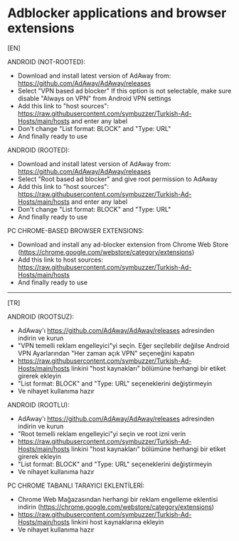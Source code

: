 # Adblocker applications and browser extensions  
  
[EN]  
  
 ANDROID (NOT-ROOTED):  
  - Download and install latest version of AdAway from: https://github.com/AdAway/AdAway/releases  
  - Select "VPN based ad blocker" If this option is not selectable, make sure disable "Always on VPN" from Android VPN settings  
  - Add this link to "host sources": https://raw.githubusercontent.com/symbuzzer/Turkish-Ad-Hosts/main/hosts and enter any label  
  - Don't change "List format: BLOCK" and "Type: URL"  
  - And finally ready to use  
  
 ANDROID (ROOTED):  
  - Download and install latest version of AdAway from: https://github.com/AdAway/AdAway/releases  
  - Select "Root based ad blocker" and give root permission to AdAway
  - Add this link to "host sources": https://raw.githubusercontent.com/symbuzzer/Turkish-Ad-Hosts/main/hosts and enter any label  
  - Don't change "List format: BLOCK" and "Type: URL"  
  - And finally ready to use  
   
 PC CHROME-BASED BROWSER EXTENSIONS:  
  - Download and install any ad-blocker extension from Chrome Web Store (https://chrome.google.com/webstore/category/extensions)  
  - Add this link to host sources: https://raw.githubusercontent.com/symbuzzer/Turkish-Ad-Hosts/main/hosts  
  - And finally ready to use
   
   ------------------------------------------------
   
[TR]  
  
 ANDROID (ROOTSUZ):  
  - AdAway'ı https://github.com/AdAway/AdAway/releases adresinden indirin ve kurun  
  - "VPN temelli reklam engelleyici"yi seçin. Eğer seçilebilir değilse Android VPN Ayarlarından "Her zaman açık VPN" seçeneğini kapatın  
  - https://raw.githubusercontent.com/symbuzzer/Turkish-Ad-Hosts/main/hosts linkini "host kaynakları" bölümüne herhangi bir etiket girerek ekleyin  
  - "List format: BLOCK" and "Type: URL" seçeneklerini değiştirmeyin  
  - Ve nihayet kullanıma hazır  

 ANDROID (ROOTLU):  
  - AdAway'ı https://github.com/AdAway/AdAway/releases adresinden indirin ve kurun  
  - "Root temelli reklam engelleyici"yi seçin ve root izni verin    
  - https://raw.githubusercontent.com/symbuzzer/Turkish-Ad-Hosts/main/hosts linkini "host kaynakları" bölümüne herhangi bir etiket girerek ekleyin  
  - "List format: BLOCK" and "Type: URL" seçeneklerini değiştirmeyin  
  - Ve nihayet kullanıma hazır  
  
 PC CHROME TABANLI TARAYICI EKLENTİLERİ:  
  - Chrome Web Mağazasından herhangi bir reklam engelleme eklentisi indirin (https://chrome.google.com/webstore/category/extensions)  
  - https://raw.githubusercontent.com/symbuzzer/Turkish-Ad-Hosts/main/hosts linkini host kaynaklarına ekleyin  
  - Ve nihayet kullanıma hazır  
